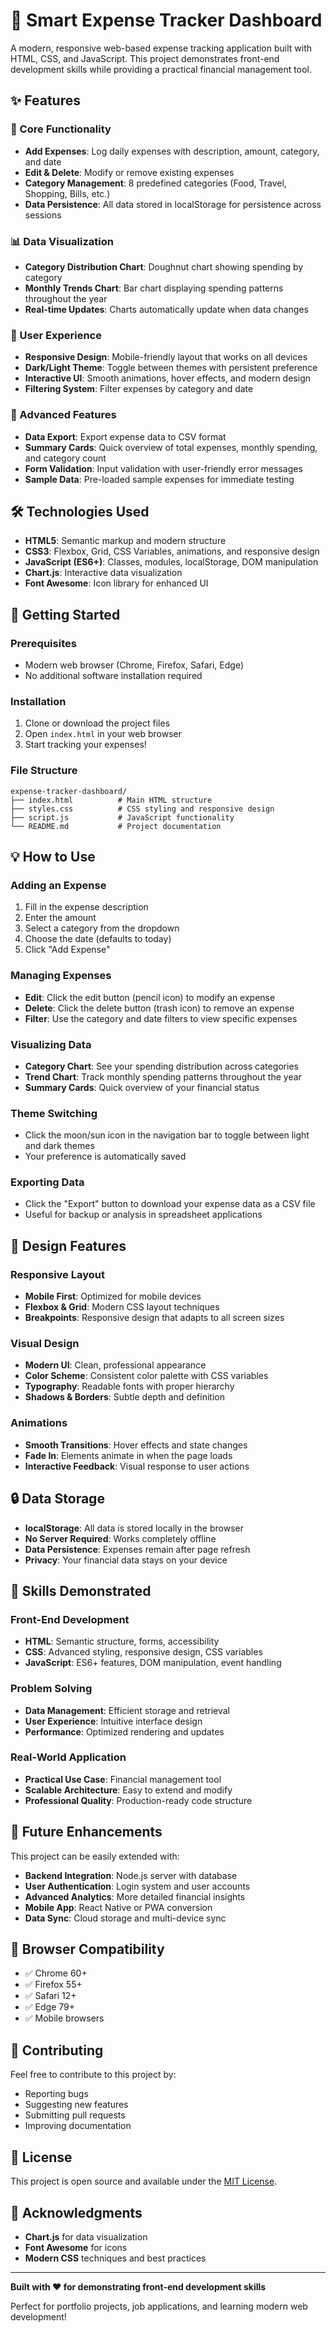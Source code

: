 # 🚀 Smart Expense Tracker Dashboard

A modern, responsive web-based expense tracking application built with HTML, CSS, and JavaScript. This project demonstrates front-end development skills while providing a practical financial management tool.

## ✨ Features

### 🎯 Core Functionality
- **Add Expenses**: Log daily expenses with description, amount, category, and date
- **Edit & Delete**: Modify or remove existing expenses
- **Category Management**: 8 predefined categories (Food, Travel, Shopping, Bills, etc.)
- **Data Persistence**: All data stored in localStorage for persistence across sessions

### 📊 Data Visualization
- **Category Distribution Chart**: Doughnut chart showing spending by category
- **Monthly Trends Chart**: Bar chart displaying spending patterns throughout the year
- **Real-time Updates**: Charts automatically update when data changes

### 🎨 User Experience
- **Responsive Design**: Mobile-friendly layout that works on all devices
- **Dark/Light Theme**: Toggle between themes with persistent preference
- **Interactive UI**: Smooth animations, hover effects, and modern design
- **Filtering System**: Filter expenses by category and date

### 🔧 Advanced Features
- **Data Export**: Export expense data to CSV format
- **Summary Cards**: Quick overview of total expenses, monthly spending, and category count
- **Form Validation**: Input validation with user-friendly error messages
- **Sample Data**: Pre-loaded sample expenses for immediate testing

## 🛠️ Technologies Used

- **HTML5**: Semantic markup and modern structure
- **CSS3**: Flexbox, Grid, CSS Variables, animations, and responsive design
- **JavaScript (ES6+)**: Classes, modules, localStorage, DOM manipulation
- **Chart.js**: Interactive data visualization
- **Font Awesome**: Icon library for enhanced UI

## 🚀 Getting Started

### Prerequisites
- Modern web browser (Chrome, Firefox, Safari, Edge)
- No additional software installation required

### Installation
1. Clone or download the project files
2. Open `index.html` in your web browser
3. Start tracking your expenses!

### File Structure
```
expense-tracker-dashboard/
├── index.html          # Main HTML structure
├── styles.css          # CSS styling and responsive design
├── script.js           # JavaScript functionality
└── README.md           # Project documentation
```

## 💡 How to Use

### Adding an Expense
1. Fill in the expense description
2. Enter the amount
3. Select a category from the dropdown
4. Choose the date (defaults to today)
5. Click "Add Expense"

### Managing Expenses
- **Edit**: Click the edit button (pencil icon) to modify an expense
- **Delete**: Click the delete button (trash icon) to remove an expense
- **Filter**: Use the category and date filters to view specific expenses

### Visualizing Data
- **Category Chart**: See your spending distribution across categories
- **Trend Chart**: Track monthly spending patterns throughout the year
- **Summary Cards**: Quick overview of your financial status

### Theme Switching
- Click the moon/sun icon in the navigation bar to toggle between light and dark themes
- Your preference is automatically saved

### Exporting Data
- Click the "Export" button to download your expense data as a CSV file
- Useful for backup or analysis in spreadsheet applications

## 🎨 Design Features

### Responsive Layout
- **Mobile First**: Optimized for mobile devices
- **Flexbox & Grid**: Modern CSS layout techniques
- **Breakpoints**: Responsive design that adapts to all screen sizes

### Visual Design
- **Modern UI**: Clean, professional appearance
- **Color Scheme**: Consistent color palette with CSS variables
- **Typography**: Readable fonts with proper hierarchy
- **Shadows & Borders**: Subtle depth and definition

### Animations
- **Smooth Transitions**: Hover effects and state changes
- **Fade In**: Elements animate in when the page loads
- **Interactive Feedback**: Visual response to user actions

## 🔒 Data Storage

- **localStorage**: All data is stored locally in the browser
- **No Server Required**: Works completely offline
- **Data Persistence**: Expenses remain after page refresh
- **Privacy**: Your financial data stays on your device

## 🌟 Skills Demonstrated

### Front-End Development
- **HTML**: Semantic structure, forms, accessibility
- **CSS**: Advanced styling, responsive design, CSS variables
- **JavaScript**: ES6+ features, DOM manipulation, event handling

### Problem Solving
- **Data Management**: Efficient storage and retrieval
- **User Experience**: Intuitive interface design
- **Performance**: Optimized rendering and updates

### Real-World Application
- **Practical Use Case**: Financial management tool
- **Scalable Architecture**: Easy to extend and modify
- **Professional Quality**: Production-ready code structure

## 🚀 Future Enhancements

This project can be easily extended with:
- **Backend Integration**: Node.js server with database
- **User Authentication**: Login system and user accounts
- **Advanced Analytics**: More detailed financial insights
- **Mobile App**: React Native or PWA conversion
- **Data Sync**: Cloud storage and multi-device sync

## 📱 Browser Compatibility

- ✅ Chrome 60+
- ✅ Firefox 55+
- ✅ Safari 12+
- ✅ Edge 79+
- ✅ Mobile browsers

## 🤝 Contributing

Feel free to contribute to this project by:
- Reporting bugs
- Suggesting new features
- Submitting pull requests
- Improving documentation

## 📄 License

This project is open source and available under the [MIT License](LICENSE).

## 🙏 Acknowledgments

- **Chart.js** for data visualization
- **Font Awesome** for icons
- **Modern CSS** techniques and best practices

---

**Built with ❤️ for demonstrating front-end development skills**

Perfect for portfolio projects, job applications, and learning modern web development! 
